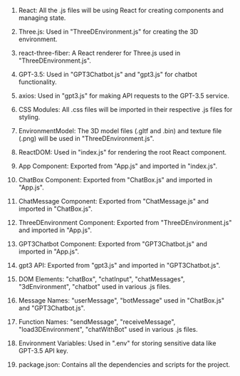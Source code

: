 1. React: All the .js files will be using React for creating components and managing state.

2. Three.js: Used in "ThreeDEnvironment.js" for creating the 3D environment.

3. react-three-fiber: A React renderer for Three.js used in "ThreeDEnvironment.js".

4. GPT-3.5: Used in "GPT3Chatbot.js" and "gpt3.js" for chatbot functionality.

5. axios: Used in "gpt3.js" for making API requests to the GPT-3.5 service.

6. CSS Modules: All .css files will be imported in their respective .js files for styling.

7. EnvironmentModel: The 3D model files (.gltf and .bin) and texture file (.png) will be used in "ThreeDEnvironment.js".

8. ReactDOM: Used in "index.js" for rendering the root React component.

9. App Component: Exported from "App.js" and imported in "index.js".

10. ChatBox Component: Exported from "ChatBox.js" and imported in "App.js".

11. ChatMessage Component: Exported from "ChatMessage.js" and imported in "ChatBox.js".

12. ThreeDEnvironment Component: Exported from "ThreeDEnvironment.js" and imported in "App.js".

13. GPT3Chatbot Component: Exported from "GPT3Chatbot.js" and imported in "App.js".

14. gpt3 API: Exported from "gpt3.js" and imported in "GPT3Chatbot.js".

15. DOM Elements: "chatBox", "chatInput", "chatMessages", "3dEnvironment", "chatbot" used in various .js files.

16. Message Names: "userMessage", "botMessage" used in "ChatBox.js" and "GPT3Chatbot.js".

17. Function Names: "sendMessage", "receiveMessage", "load3DEnvironment", "chatWithBot" used in various .js files.

18. Environment Variables: Used in ".env" for storing sensitive data like GPT-3.5 API key.

19. package.json: Contains all the dependencies and scripts for the project.